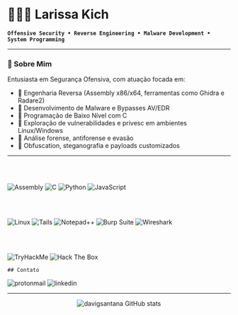# 👩🏻‍💻 Larissa Kich

**`Offensive Security • Reverse Engineering • Malware Development • System Programming`**


---
### 🧠 Sobre Mim

Entusiasta em Segurança Ofensiva, com atuação focada em:

- 🔬 Engenharia Reversa (Assembly x86/x64, ferramentas como Ghidra e Radare2)  
- 🧬 Desenvolvimento de Malware e Bypasses AV/EDR  
- 🧱 Programação de Baixo Nível com C  
- 🐚 Exploração de vulnerabilidades e privesc em ambientes Linux/Windows  
- 🧪 Análise forense, antiforense e evasão  
- 🧠 Obfuscation, steganografia e payloads customizados  

---

<!-- Badges e Skills -->
<div align="left">

  <br><br>

  <!-- Linguagens -->
  <img alt="Assembly" src="https://img.shields.io/badge/x86/x64%20Assembly-grey?style=for-the-badge&logo=nasm&logoColor=white" />
  <img alt="C" src="https://img.shields.io/badge/C-00599C?style=for-the-badge&logo=c&logoColor=white" />
  <img alt="Python" src="https://img.shields.io/badge/Python-FFD43B?style=for-the-badge&logo=python&logoColor=blue" />
  <img alt="JavaScript" src="https://img.shields.io/badge/JavaScript-323330?style=for-the-badge&logo=javascript&logoColor=F7DF1E" />

  <br><br>

  <!-- Ferramentas e Sistemas -->
  <img alt="Linux" src="https://img.shields.io/badge/Linux-FCC624?style=for-the-badge&logo=linux&logoColor=black" />
  <img alt="Tails" src="https://img.shields.io/badge/Tails-56347C?style=for-the-badge&logo=tails&logoColor=white" />
  <img alt="Notepad++" src="https://img.shields.io/badge/Notepad++-90E59A?style=for-the-badge&logo=notepadplusplus&logoColor=black" />
  <img alt="Burp Suite" src="https://img.shields.io/badge/Burp%20Suite-FF6633?style=for-the-badge&logo=burpsuite&logoColor=white" />
  <img alt="Wireshark" src="https://img.shields.io/badge/Wireshark-1679A7?style=for-the-badge&logo=Wireshark&logoColor=white" />

  <br><br>

  <!-- Plataformas -->
  <img alt="TryHackMe" src="https://img.shields.io/badge/TryHackMe-212C42?style=for-the-badge&logo=TryHackMe&logoColor=white" />
  <img alt="Hack The Box" src="https://img.shields.io/badge/HackTheBox-111927?style=for-the-badge&logo=Hack%20The%20Box&logoColor=9FEF00" />

    ## Contato
  <img alt="protonmail" src="https://img.shields.io/badge/ProtonMail-6D4AFF?style=for-the-badge&logo=protonmail&logoColor=white" />
  <img alt="linkedin" src="https://img.shields.io/badge/LinkedIn-0077B5?style=for-the-badge&logo=linkedin&logoColor=white" />

</div>

---

<!-- GitHub Stats -->
<p align="center">
  <img src="https://github-readme-stats.vercel.app/api?username=davigsantana&show_icons=true&theme=tokyonight" alt="davigsantana GitHub stats"/>
</p>
